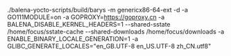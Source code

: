  ./balena-yocto-scripts/build/barys -m genericx86-64-ext -d -a GO111MODULE=on -a GOPROXY=https://goproxy.cn -a BALENA_DISABLE_KERNEL_HEADERS=1 --shared-sstate /home/focus/sstate-cache --shared-downloads /home/focus/downloads -a ENABLE_BINARY_LOCALE_GENERATION=1 -a GLIBC_GENERATE_LOCALES="en_GB.UTF-8 en_US.UTF-8 zh_CN.utf8"

